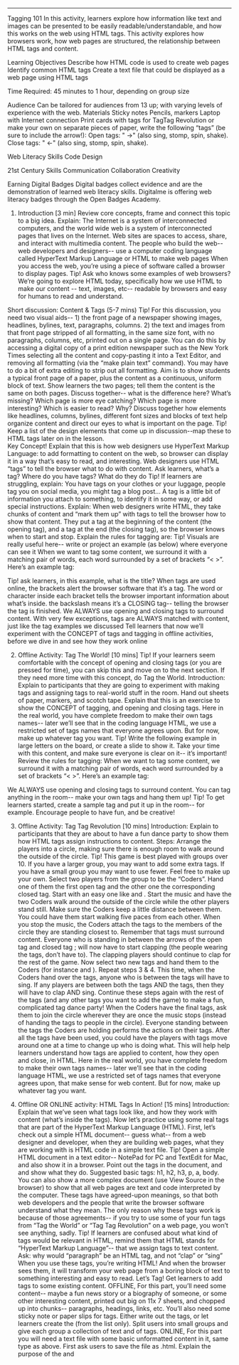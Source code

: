 ---

Tagging 101
In this activity, learners explore how information like text and images can be presented to be easily readable/understandable, and how this works on the web using HTML tags. This activity explores how browsers work, how web pages are structured, the relationship between HTML tags and content. 

Learning Objectives
Describe how HTML code is used to create web pages
Identify common HTML tags
Create a text file that could be displayed as a web page using HTML tags 

Time Required: 45 minutes to 1 hour, depending on group size

Audience
Can be tailored for audiences from 13 up; with varying levels of experience with the web.
Materials
Sticky notes
Pencils, markers
Laptop with Internet connection
Print cards with tags for TagTag Revolution or make your own on separate pieces of paper, write the following “tags” (be sure to include the arrow!):
Open tags: "<clap> →" (also sing, stomp, spin, shake).
Close tags: "</clap> ←" (also sing, stomp, spin, shake).


Web Literacy Skills
Code
Design

21st Century Skills
Communication
Collaboration
Creativity

Earning Digital Badges
Digital badges collect evidence and are the demonstration of learned web literacy skills. Digitalme is offering web literacy badges through the Open Badges Academy. 


1. Introduction [3 min]
Review core concepts, frame and connect this topic to a big idea. Explain:
The Internet is a system of interconnected computers, and the world wide web is a system of interconnected pages that lives on the Internet. Web sites are spaces to access, share, and interact with multimedia content. 
The people who build the web-- web developers and designers-- use a computer coding language called HyperText Markup Language or HTML to make web pages
When you access the web, you’re using a piece of software called a browser to display pages.
Tip! Ask who knows some examples of web browsers?
We’re going to explore HTML today, specifically how we use HTML to make our content -- text, images, etc-- readable by browsers and easy for humans to read and understand.

Short discussion: Content & Tags (5-7 mins)
Tip!  For this discussion, you need two visual aids-- 1) the front page of a newspaper showing images, headlines, bylines, text, paragraphs, columns. 2) the text and images from that front page stripped of all formatting, in the same size font, with no paragraphs, columns, etc, printed out on a single page. You can do this by accessing a digital copy of a print edition newspaper such as the New York Times selecting all the content and copy-pasting it into a Text Editor, and removing all formatting (via the “make plain text” command). You may have to do a bit of extra editing to strip out all formatting. Aim is to show students a typical front page of a paper, plus the content as a continuous, uniform block of text. 
Show learners the two pages; tell them the content is the same on both pages. Discuss together-- what is the difference here? What’s missing? Which page is more eye catching? Which page is more interesting? Which is easier to read? Why? 
Discuss together how elements like headlines, columns, bylines, different font sizes and blocks of text help organize content and direct our eyes to what is important on the page.
Tip! Keep a list of the design elements that come up in discussion--map these to HTML tags later on in the lesson.  
Key Concept! Explain that this is how web designers use HyperText Markup Language: to add formatting to content on the web, so browser can display it in a way that’s easy to read, and interesting. 
Web designers use HTML “tags” to tell the browser what to do with content. Ask learners, what’s a tag? Where do you have tags? What do they do
Tip! If learners are struggling, explain:  You have tags on your clothes or your luggage, people tag you on social media, you might tag a blog post… A tag is a little bit of information you attach to something, to identify it in some way, or add special instructions. 
Explain: When web designers write HTML, they take chunks of content and “mark them up” with tags to tell the browser how to show that content. They put a tag at the beginning of the content (the opening tag), and a tag at the end (the closing tag), so the browser knows when to start and stop. 
Explain the rules for tagging are:
Tip! Visuals are really useful here-- write or project an example (as below) where everyone can see it
When we want to tag some content, we surround it with a matching pair of words, each word surrounded by  a set of brackets “< >”. Here’s an example tag:
<title> Tag the World </title>
Tip! ask learners, in this example, what is the title?  
When tags are used online, the brackets alert the browser software that it’s a tag. The word or character inside each bracket tells the browser important information about what’s inside. <title> is an opening tag-- signaling that the tagged content starts here. 
You can see there’s something different about the second word- bracket set  </title>  the backslash means it’s a CLOSING tag-- telling the browser the tag is finished. 
We ALWAYS use opening and closing tags to surround content.
With very few exceptions, tags are ALWAYS matched with content, just like the tag examples we discussed
Tell learners that now we’ll experiment with the CONCEPT of tags and tagging in offline activities, before we dive in and see how they work online

2. Offline Activity: Tag The World! [10 mins]
Tip! If your learners seem comfortable with the concept of opening and closing tags (or you are pressed for time), you can skip this and move on to the next section. If they need more time with this concept, do Tag the World.
Introduction: Explain to participants that they are going to experiment with making tags and assigning tags to real-world stuff in the room. Hand out sheets of paper, markers, and scotch tape. Explain that this is an exercise to show the CONCEPT of tagging, and opening and closing tags. 
Here in the real world, you have complete freedom to make their own tags names-- later we’ll see that in the coding language HTML, we use a restricted set of tags names that everyone agrees upon. But for now, make up whatever tag you want.
Tip! Write the following example in large letters on the board, or create a slide to show it. Take your time with this content, and make sure everyone is clear on it-- it’s important!
Review the rules for tagging:
When we want to tag some content, we surround it with a matching pair of words, each word surrounded by  a set of brackets “< >”. Here’s an example tag:
<title> Tag the World </title>
 
We ALWAYS use opening and closing tags to surround content.
You can tag anything in the room-- make your own tags and hang them up!
Tip! To get learners started, create a sample tag and put it up in the room-- <chair> </chair> for example. Encourage people to have fun, and be creative!


3. Offline Activity: Tag Tag Revolution [10 mins]
Introduction: Explain to participants that they are about to have a fun dance party to show them how HTML tags assign instructions to content. 
Steps: 
Arrange the players into a circle, making sure there is enough room to walk around the outside of the circle.
Tip! This game is best played with groups over 10. If you have a larger group, you may want to add some extra tags. If you have a small group you may want to use fewer. Feel free to make up your own.
Select two players from the group to be the “Coders”. Hand one of them the first open tag and the other one the corresponding closed tag. Start with an easy one like <clap> and </clap>.
Start the music and have the two Coders walk around the outside of the circle while the other players stand still. Make sure the Coders keep a little distance between them. You could have them start walking five paces from each other.
When you stop the music, the Coders attach the tags to the members of the circle they are standing closest to. Remember that tags must surround content. 
Everyone who is standing in between the arrows of the open tag <clap> and closed tag </clap>; will now have to start clapping (the people wearing the tags, don’t have to). The clapping players should continue to clap for the rest of the game.
Now select two new tags and hand them to the Coders (for instance <sing> and </sing>).
Repeat steps 3 & 4. This time, when the Coders hand over the tags, anyone who is between the <sing> tags will have to sing. If any players are between both the <clap> tags AND the <sing> tags, then they will have to clap AND sing.
Continue these steps again with the rest of the tags (and any other tags you want to add the game) to make a fun, complicated tag dance party! When the Coders have the final tags, ask them to join the circle wherever they are once the music stops (instead of handing the tags to people in the circle). Everyone standing between the tags the Coders are holding performs the actions on their tags.
After all the tags have been used, you could have the players with tags move around one at a time to change up who is doing what. This will help help learners understand how tags are applied to content, how they open and close, in HTML.
Here in the real world, you have complete freedom to make their own tags names-- later we’ll see that in the coding language HTML, we use a restricted set of tags names that everyone agrees upon, that make sense for web content. But for now, make up whatever tag you want.

4. Offline OR ONLINE activity: HTML Tags In Action! [15 mins]
Introduction: Explain that we’ve seen what tags look like, and how they work with content (what’s inside the tags). Now let’s practice using some real tags that are part of the HyperText Markup Language (HTML). 
First, let’s check out a simple HTML document-- guess what-- from a web designer and developer, when they are building web pages, what they are working with is HTML code in a simple text file. 
Tip!  Open a simple HTML document in a text editor-- NotePad for PC and TextEdit for Mac, and also show it in a browser. Point out the tags in the document, and and show what they do. Suggested basic tags: h1, h2, h3, p, a, body. You can also show a more complex document (use View Source in the browser) to show that all web pages are text and code interpreted by the computer. 
These tags have agreed-upon meanings, so that both web developers and the people that write the browser software understand what they mean. The only reason why these tags work is because of those agreements-- if you try to use some of your fun tags from “Tag the World” or “Tag Tag Revolution” on a web page, you won’t see anything, sadly.
Tip! If learners are confused about what kind of tags would be relevant in HTML, remind them that HTML stands for “HyperText Markup Language”-- that we assign tags to text content.  Ask: why would “paragraph” be an HTML tag, and not “clap” or “sing” 
When you use these tags, you’re writing HTML! And when the browser sees them, it will transform your web page from a boring block of text to something interesting and easy to read. 
Let’s Tag! Get learners to add tags to some existing content. 
OFFLINE, For this part, you’ll need some content-- maybe a fun news story or a biography of someone, or some other interesting content, printed out big on 11x 7 sheets, and chopped up into chunks-- paragraphs, headings, links, etc. You’ll also need some sticky note or paper slips for tags. Either write out the tags, or let learners create the (from the list only). Split users into small groups and give each group a collection of text and of tags.
ONLINE, For this part you will need a text file with some basic unformatted content in it, same type as above. First ask users to save the file as .html. Explain the purpose of the <head> and <title> tags. Then set them loose to type in their tags!
Tip! For ONLINE, create a text file with the content, and have users edit it with THE MOST BASIC text editor-- Notepad on a PC or TextEdit on a Mac-- in plain text mode. Facilitator may need to explain the head, title tags.
Explain to learners that they need to first surround all the content with the body tags-- let the browser know that all the content here is for display on the web!
Ask learners to organize the content using the tags. Find the biggest most important headings, break up the paragraphs, add small headings, and look for stuff that can be hyperlinks. Walk around the room and help here and there. 
At the end of the exercise, if possible, both online and offline learners should see the page loaded into a browser. Online learners can save and open their .html file in a browser.  For offline learners, the facilitator should if possible show the finished page on a computer and monitor. 
 Explain to users that these files are still on their local computers, and viewable only there. You haven’t yet put them “online” on a server, where others can find it, so they’re not on the web.
Tip! Remind users of the Map the Web activity, to help them visualize how their client computer is connected. They can access content on web servers, but other computers on the web can’t access the clients files.   

5. Learning Experience Reflection [5 mins]
What did you like about this activity?
If you might teach this activity to a particular audience, what might you change about the process, structure, or content to better meet the needs of that audience? 
